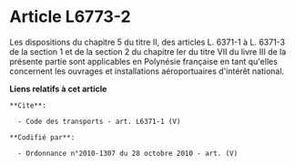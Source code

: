# Article L6773-2

Les dispositions du chapitre 5 du titre II, des articles L. 6371-1 à L. 6371-3 de la section 1 et de la section 2 du chapitre
Ier du titre VII du livre III de la présente partie sont applicables en Polynésie française en tant qu'elles concernent les
ouvrages et installations aéroportuaires d'intérêt national.

**Liens relatifs à cet article**

	**Cite**:

	  - Code des transports - art. L6371-1 (V)

	**Codifié par**:

	  - Ordonnance n°2010-1307 du 28 octobre 2010 - art. (V)
